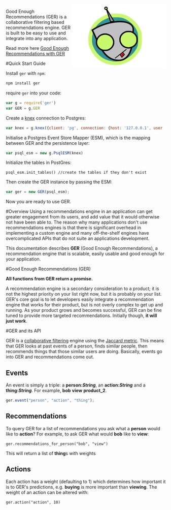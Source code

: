 
<img src="./assets/ger300x200.png" align="right" alt="GER logo" />

Good Enough Recommendations (GER) is a collaborative filtering based recommendations engine.
GER is built to be easy to use and integrate into any application.

Read more here [Good Enough Recommendations with GER](http://maori.geek.nz/post/good_enough_recomendations_with_ger)

#Quick Start Guide

Install `ger` with `npm`:

```bash
npm install ger
```

require `ger` into your code:

```javascript
var g = require('ger')
var GER = g.GER
```

Create a [knex](http://knexjs.org/) connection to Postgres:

```javascript
var knex = g.knex({client: 'pg', connection: {host: '127.0.0.1', user : 'root', password : 'root', database : 'ger'}})
```

Initialise a Postgres Event Store Mapper (ESM), which is the mapping between GER and the persistence layer:

```javascript
var psql_esm = new g.PsqlESM(knex)
```

Initialize the tables in PostGres:

```
psql_esm.init_tables() //create the tables if they don't exist
```

Then create the GER instance by passing the ESM:

```javascript
var ger = new GER(psql_esm);
```

Now you are ready to use GER.

#Overview
Using a recommendations engine in an application can get greater engagement from its users, and add value that it would otherwise not have been able to. The reason why many applications don't use recommendations engines is that there is significant overhead in implementing a custom engine and many off-the-shelf engines have overcomplicated APIs that do not suite an applications development.

This documentation describes **GER** (Good Enough Recommendations), a recommendation engine that is scalable, easily usable and good enough for your application.

#Good Enough Recommendations (GER)

**All functions from GER return a promise.**

A recommendation engine is a secondary consideration to a product; it is not the highest priority on your list right now, but it is probably on your list. GER's core goal is to let developers easily integrate a recommendation engine that works for their product, but is not overly complex to get up and running. As your product grows and becomes successful, GER can be fine tuned to provide more targeted recommendations. Initially though, **it will just work**.

#GER and its API

GER is a [collaborative filtering](http://en.wikipedia.org/wiki/Collaborative_filtering) engine using the [Jaccard metric](http://en.wikipedia.org/wiki/Jaccard_index). This means that GER looks at past events of a person, finds similar people, then recommends things that those similar users are doing. Basically, events go into GER and recommendations come out.

## Events
An event is simply a triple: a **person:*String***, an **action:*String*** and a **thing:*String***. For example, **bob** **view** **product_2**. 

```javascript
ger.event("person", "action", "thing");
```


## Recommendations 

To query GER for a list of recommendations you ask what a **person** would like to **action**? For example, to ask GER what would **bob** like to **view**:

```
ger.recommendations_for_person("bob", "view")
```

This will return a list of **thing**s with weights 

## Actions
Each action has a weight (defaulting to 1) which determines how important it is to GER's predictions, e.g. **buying** is more important than **viewing**. The weight of an action can be altered with:

```
ger.action("action", 10)
```

